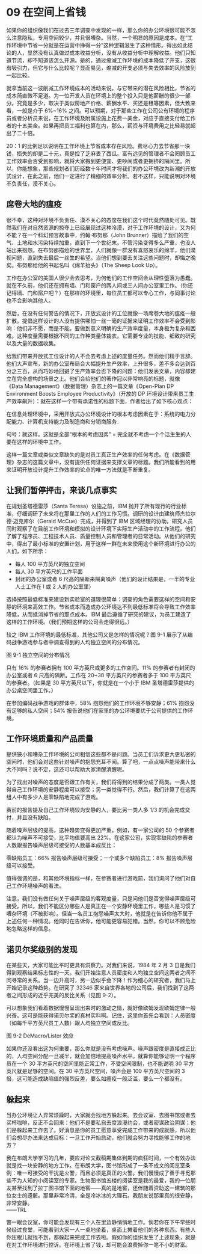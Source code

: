 # 09 在空间上省钱

如果你的组织像我们在过去三年调查中发现的一样，那么你的办公环境很可能不怎么注意隐私，专用空间较少，并且很嘈杂。当然，一个明显的原因是成本。在“工作环境中节省一分就是在运营中挣得一分”这种逻辑滋生了这种情形。得出如此结论的人，显然没有认真做过成本收益分析，没有从收益分析中理解收益。他们只知道节流，却不知道该怎么开源。是的，通过缩减工作环境的成本降低了开支，这很有吸引力，但它与什么比较呢？显而易见，缩减的开支必须与失去效率的风险放到一起比较。

就拿当前这一波削减工作环境成本的活动来说，与它带来的潜在风险相比，节省的成本简直微不足道。为一位开发人员在环境上的整个投入只是他薪酬的很少一部分。究竟是多少，取决于类似房地产价格、薪酬水平、买还是租等因素，但大致来看，一般是介于 6%~16% 之间。可以预期，对于那些工作在公司公有环境的程序员或者分析员来说，在工作环境及附属设施上花费一美金，对应于直接支付给工作者的十五美金。如果再把员工福利也算在内，那么，薪资与环境费用之比轻易就超出了二十倍。

20：1 的比例足以说明在工作环境上节省成本存在风险。费尽心力去节省那一块钱，损失的却是二十元，真是捡了芝麻丢了西瓜。富有远见的管理者不会罔顾员工工作效率会否受到影响，就将大家搬到更便宜、更吵闹或者更拥挤的隔间里。所以，你能想象，那些规划者们历经数十年时间才将我们的办公环境改为新潮的开放式设计，在此之前，他们一定进行了精细的效率分析。若不这样，只能说明对环境不负责任，漠不关心。

## 席卷大地的瘟疫

很不幸，这种对环境不负责任、漠不关心的态度在我们这个时代竟然随处可见。既然我们在对自然资源的掠夺上已经展现过这种冷漠，对于工作环境的设计，又为何不能？在一个科幻预言故事中，约翰·布努那（John Brunner）描绘了我们的空气、土地和水污染持续加重，直到下一个世纪末。不管污染变得多么严重，也没人站出来抱怨。在布努那描绘的世界里，人们就像一群没有喜怒哀乐的绵羊，他们漠视问题，直到失去最后一丝生的希望。当他们想到要去关注这些问题时，却悔之晚矣。布努那给他的书起名叫《绵羊抬头》（The Sheep Look Up）。

工作在办公室的美国人很少会去思考，为何他们的工作空间会从理性堕落为愚蠢。就在不久前，他们还在拥有墙、门和窗户的两人间或三人间办公室里工作。（你还记得墙、门和窗户吧？）在那样的环境里，每位员工都可以专心工作，与同事讨论也不会影响其他人。

然后，在没有任何警告的情况下，开放式设计的工位就像一场席卷大地的瘟疫一般扩散。提倡这样设计的人没有提供哪怕一丝一毫的证据来证明工作效率不会受到影响：他们非不愿，而是不能。要做到意义明确的生产效率度量，本身极为复杂和困难。这种度量需要根据不同的工作种类量体裁衣。它需要专业的技能、细致的研究以及大量的数据收集。

给我们带来开放式工位设计的人不会去考虑上述的度量任务。然而他们精于言辞。他们大声宣布，新的办公室布局会大幅提升生产效率，上升很多，差不多会达到百分之三百，从而巧妙地回避了生产效率会否下降的问题：他们发表文章，内容却建立在完全虚构的场景之上。他们会给他们的著作冠以非常响亮的标题，就像《Data Management》（数据管理）杂志上的一篇文章《Open-Plan DP Environment Boosts Employee Productivity》（开放的 DP 环境设计带来员工生产效率飙升）：就在这样一个带有承诺性的标题下面，作者给出了如下核心观点：

在信息处理环境中，采用开放式办公环境设计的根本考虑因素在于：系统的电力分配能力、计算机支持能力及制造商和分销商服务．

句号：就这样。这就是全部“根本的考虑因素” = 完全就不考虑一个个活生生的人要在这样的环境中工作。

这样一篇文章或类似文章缺失的是对员工真正生产效率的任何考虑。在《数据管理》杂志的这篇文章中，没有提供任何证据来支撑文章的标题。我们所能看到的用来证明开放设计提升工作效率的论点的唯一方法就是不断重复。

## 让我们暂停抨击，来谈几点事实

在规划圣塔德雷莎（Santa Teresa）设施之前，IBM 抛开了所有现行的行业标准，仔细调研了未来将在那里工作的人们的工作习惯。调研的设计由建筑师杰拉尔德·迈克库尔（Gerald McCue）完成，并得到了 IBM 区域经理的协助。研究人员同时观察了在目前工作环境和模拟的设计环境下实际生产活动中的工作流程。他们了解了程序员、工程技术人员、质量控制人员和管理者的日常活动。从他们的研究中，得出了最小标准的安置计划，用于这样一群在未来使用这个新环境进行办公的人们，如下所示：

- 每人 100 平方英尺的独立空间
- 每人 30 平方英尺的工作平面
- 封闭的办公室或者 6 尺高的隔断来隔离噪声（他们的设计结果是，一半的专业人士工作在 l 或 2 人的办公室里）

选择按照最低标准来建设新实验室的道理很简单：调查的角色需要这样的空间和安静的环境来高效工作。节省成本而造成办公环境达不到最低标准将会导致工作效率降低，从而抵消掉节省的那点成本。IBM 最后遵循了研究的建议，为员工建造了这样的工作环境。（我们预期这样的公司会走得很远。）

较之 IBM 工作环境的最低标准，其他公司又是怎样的情况呢？图 9-1 展示了从编码战争游戏参与者中调查得到的人均独立空间的分布情况。

图 9-1 独立空间的分布情况

只有 16% 的参赛者拥有 100 平方英尺或更多的工作空间。11% 的参赛者有封闭的办公室或者 6 尺高的隔断。工作在 20~30 平方英尺的参赛者多于 100 平方英尺的参赛者。（如果是 30 平方英尺以下，你就是在一个小于 IBM 圣塔德雷莎提供的办公桌空间里工作。）

在参加编码战争游戏的群体中，58% 抱怨他们的工作环境不够安静；61% 抱怨没有足够的私人空间；54% 报告说他们在家里的办公环境要优于公司提供的工作环境。

## 工作环境质量和产品质量

提供狭小和嘈杂工作环境的公司相信这些都不是问题。当员工们诉求更大更私密的空间时，他们会对这些针对噪声的抱怨充耳不闻。算了吧，一点点噪声能带来什么大不同吗？说不定，这还可以帮助大家清醒清醒呢。

为了找出对噪声的态度是否跟工作有关，我们将得到的结果分成了两类。一类人觉得自己工作环境的安静程度可以接受；另一类觉得不行。然后，我们计算了在这两组人中有多少人是零缺陷地完成了游戏。

赛前的报告提及自己工作环境较为安静的人，要比另一类人多 1/3 的机会完成交付，并且没有缺陷。

随着噪声层级的提高，这种趋势变得更加严重。例如，有一家公司的 50 个参赛者都认为噪声不可接受，比平均值要高出 22%。在这家公司，实现零缺陷的参赛者人数跟报告噪声层级可接受的人数基本成反比：

零缺陷员工：66% 报告噪声层级可接受；一个或多个缺陷员工：8% 报告噪声层级可以接受。

值得强调的是，和其他环境指标一样，在参赛者进行游戏前，我们询问了他们对自己工作环境噪声的看法。

注意，我们没有做任何关于噪声层级的客观度量，只是问他们是否觉得噪声层级可接受。所以，我们不能区分哪些人是真正在一个安静环境里工作，哪些人是习惯了嘈杂环境（不被影响）。但当一名员工抱怨噪声太大时，他就是在告诉你他不属于上述任何一种情况。他同时在告诉你，他可能更容易犯错。当然，你可以不顾危险地忽略这样的信息。

## 诺贝尔奖级别的发现

在某些天，大家可能比平时更具有洞察力。对我们来说，1984 年 2 月 3 日是我们得到观察结果标志性的一天。我们开始注意人员密度和人均独立空间这两者之间不同寻常的关系。当一边升高时，另一边似乎会下降！作为细心的研究者，我们马上开始记录这种趋势。在研究了 32346 家来自世界各地的公司后，我们找到了这两者之间形成的近乎完美的反比关系（见图 9-2）。

可以想象我们看着数据慢慢呈现出来时的激动之情，就好像欧姆发现欧姆定律一般兴奋。这可是能获得诺贝尔奖的真材实料啊。记住，这里你首先会看到：人员密度（如每千平方英尺员工人数）跟人均独立空间成反比。

图 9-2 DeMacro/Lister 效应

如果你还没看出这为何重要，那么你就是没有考虑噪声。噪声跟密度是直接成正比的，人均空间分配一旦减半，就会加倍地提高噪声水平。就算你能够证明一个程序员在一个 30 平方英尺的空间里能正常工作，不受空间限制，也不能说明 30 平方英尺就是足够的空间。在 30 平方英尺空间，噪声会是 100 平方英尺空间的 3 倍，这可能造成缺陷值的强烈反差，要么如瘟疫一般泛滥，要么一个都没有。

## 躲起来

当办公环境让人异常烦躁时，大家就会找地方躲起来。去会议室、去图书馆或者去买杯咖啡，反正不会回来：他们不是要私自去度浪漫约会，或者密谋政治阴谋；他们是躲起来工作去了。好消息是你的员工愿意享受完成工作带来的成就感，所以他们会想尽办法来达成目标：一旦工作开始启动，他们就会努力寻找能够工作的地方？

我在布朗大学学习的几年，要应对论文截稿期集体到期的疯狂时间，一个有效办法就是找一块安静的地方工作。在布朗大学，图书馆形成了一条不成文的阅览室条例：唯一可接受的干扰是火警，而且必须是真正的火警。我们慢慢成了善于寻觅那些不为人知的小阅读室的专家。生物图书馆五楼的阅读室是我的最爱，我的一位朋友甚至找到了拉丁图书馆下面的地窖——真的是地窖，还伴随着资助这一建筑的那位女士的遗骸。那里非常冷清，全是冷冰冰的大理石。我朋友说那里真的很安静，非常安静。  
——TRL

瞥一眼会议室，你可能会发现有三个人在里边静悄悄地工作。倘若你在下午早些时候经过食堂，可能看到大家一人一桌地坐着，桌面上摊着他们的各种东西。有些人你压根儿就找不到，都躲起来完成工作去啦。假如你的组织发生了上述现象，就是在对工作环境进行控诉。在环境上省了钱，却可能会浪费掉你一笔不小的财富。
